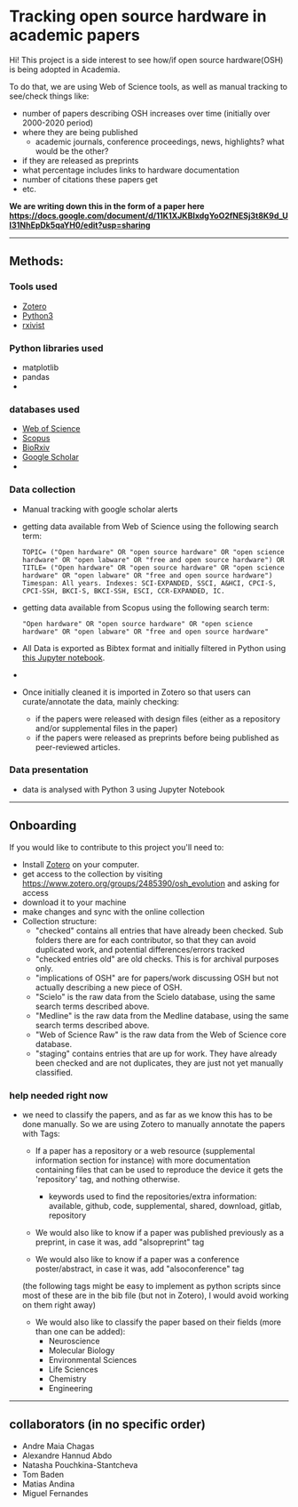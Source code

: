 # Tracking open source hardware in academic papers

Hi! This project is a side interest to see how/if open source hardware(OSH) is being adopted in Academia. 

To do that, we are using Web of Science tools, as well as manual tracking to see/check things like:
- number of papers describing OSH increases over time (initially over 2000-2020 period)
- where they are being published
  - academic journals, conference proceedings, news, highlights? what would be the other?
- if they are released as preprints
- what percentage includes links to hardware documentation
- number of citations these papers get
- etc.

**We are writing down this in the form of a paper here <https://docs.google.com/document/d/11K1XJKBIxdgYoO2fNESj3t8K9d_UI31NhEpDk5qaYH0/edit?usp=sharing>**

--- 

## Methods:

### Tools used

- [Zotero](<https://www.zotero.org/>)
- [Python3](<https://www.python.org/>)
- [rxivist](<https://rxivist.org/docs>)

### Python libraries used
- matplotlib
- pandas
-   

### databases used

- [Web of Science](<webofknowledge.com>)
- [Scopus](<https://www.scopus.com/>)
- [BioRxiv](<https://www.biorxiv.org/>)
- [Google Scholar](<https://scholar.google.com/>)
-  

### Data collection 

- Manual tracking with google scholar alerts
- getting data available from Web of Science using the following search term:
  
  
  ``` 
  TOPIC= ("Open hardware" OR "open source hardware" OR "open science hardware" OR "open labware" OR "free and open source hardware") OR TITLE= ("Open hardware" OR "open source hardware" OR "open science hardware" OR "open labware" OR "free and open source hardware")
  Timespan: All years. Indexes: SCI-EXPANDED, SSCI, A&HCI, CPCI-S, CPCI-SSH, BKCI-S, BKCI-SSH, ESCI, CCR-EXPANDED, IC.  
  ```

- getting data available from Scopus using the following search term:
  
  
  ``` 
  "Open hardware" OR "open source hardware" OR "open science hardware" OR "open labware" OR "free and open source hardware"  
  ```


- All Data is exported as Bibtex format and initially filtered in Python using [this Jupyter notebook](code/combine_databases.ipynb).
- 
- Once initially cleaned it is imported in Zotero so that users can curate/annotate the data, mainly checking:
  -  if the papers were released with design files (either as a repository and/or supplemental files in the paper)
  - if the papers were released as preprints before being published as peer-reviewed articles.

### Data presentation

- data is analysed with Python 3 using Jupyter Notebook
  
---

## Onboarding

If you would like to contribute to this project you'll need to:

- Install [Zotero](https://www.zotero.org/) on your computer.
- get access to the collection by visiting https://www.zotero.org/groups/2485390/osh_evolution and asking for access
- download it to your machine
- make changes and sync with the online collection
- Collection structure:
  - "checked" contains all entries that have already been checked. Sub folders there are for each contributor, so that they can avoid duplicated work, and potential differences/errors tracked
  - "checked entries old" are old checks. This is for archival purposes only.
  - "implications of OSH" are for papers/work discussing OSH but not actually describing a new piece of OSH.
  - "Scielo" is the raw data from the Scielo database, using the same search terms described above.
  - "Medline" is the raw data from the Medline database, using the same search terms described above.
  - "Web of Science Raw" is the raw data from the Web of Science core database.
  - "staging" contains entries that are up for work. They have already been checked and are not duplicates, they are just not yet manually classified.


### help needed right now

- we need to classify the papers, and as far as we know this has to be done manually. So we are using Zotero to manually annotate the papers with Tags:

  - If a paper has a repository or a web resource (supplemental information section for instance) with more documentation containing files that can be used to reproduce the device it gets the 'repository' tag, and nothing otherwise.
    - keywords used to find the repositories/extra information:
        available, github, code, supplemental, shared, download, gitlab, repository 


  
  - We would also like to know if a paper was published previously as a preprint, in case it was, add "alsopreprint" tag
  
  - We would also like to know if a paper was a conference poster/abstract, in case it was, add "alsoconference" tag
  
  (the following tags might be easy to implement as python scripts since most of these are in the bib file (but not in Zotero), I would avoid working on them right away)

  - We would also like to classify the paper based on their fields (more than one can be added):
    - Neuroscience
    - Molecular Biology
    - Environmental Sciences
    - Life Sciences
    - Chemistry
    - Engineering

---

## collaborators (in no specific order)

- Andre Maia Chagas
- Alexandre Hannud Abdo
- Natasha Pouchkina-Stantcheva
- Tom Baden
- Matias Andina
- Miguel Fernandes
  


